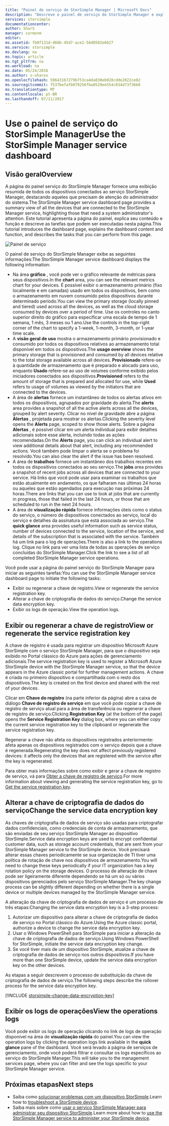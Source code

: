 ```yaml
---
title: "Painel do serviço do StorSimple Manager | Microsoft Docs"
description: "Descreve o painel de serviço do StorSimple Manager e explica como usá-lo para monitorar a integridade de sua solução StorSimple."
services: storsimple
documentationcenter: 
author: SharS
manager: carmonm
editor: 
ms.assetid: fb0f131d-d60b-45d7-ace2-56d0502e6627
ms.service: storsimple
ms.devlang: na
ms.topic: article
ms.tgt_pltfrm: na
ms.workload: na
ms.date: 05/24/2016
ms.author: v-sharos
ms.openlocfilehash: 596431b7279b753ca4da838eb028cdde2022ce02
ms.sourcegitcommit: f537befafb079256fba0529ee554c034d73f36b0
ms.translationtype: MT
ms.contentlocale: pt-BR
ms.lasthandoff: 07/11/2017
---
```

# <a name="use-the-storsimple-manager-service-dashboard"></a><span data-ttu-id="65d1f-103">Use o painel de serviço do StorSimple Manager</span><span class="sxs-lookup"><span data-stu-id="65d1f-103">Use the StorSimple Manager service dashboard</span></span>
## <a name="overview"></a><span data-ttu-id="65d1f-104">Visão geral</span><span class="sxs-lookup"><span data-stu-id="65d1f-104">Overview</span></span>
<span data-ttu-id="65d1f-105">A página do painel serviço do StorSimple Manager fornece uma exibição resumida de todos os dispositivos conectados ao serviço StorSimple Manager, destacando aqueles que precisam de atenção do administrador do sistema.</span><span class="sxs-lookup"><span data-stu-id="65d1f-105">The StorSimple Manager service dashboard page provides a summary view of all the devices that are connected to the StorSimple Manager service, highlighting those that need a system administrator's attention.</span></span> <span data-ttu-id="65d1f-106">Este tutorial apresenta a página do painel, explica seu conteúdo e função e descreve as tarefas que podem ser executadas nesta página.</span><span class="sxs-lookup"><span data-stu-id="65d1f-106">This tutorial introduces the dashboard page, explains the dashboard content and function, and describes the tasks that you can perform from this page.</span></span>

![Painel de serviço](./media/storsimple-service-dashboard/HCS_ServiceDashboard.png)

<span data-ttu-id="65d1f-108">O painel de serviço do StorSimple Manager exibe as seguintes informações:</span><span class="sxs-lookup"><span data-stu-id="65d1f-108">The StorSimple Manager service dashboard displays the following information:</span></span>

* <span data-ttu-id="65d1f-109">Na área **gráfico** , você pode ver o gráfico relevante de métricas para seus dispositivos.</span><span class="sxs-lookup"><span data-stu-id="65d1f-109">In the **chart** area, you can see the relevant metrics chart for your devices.</span></span> <span data-ttu-id="65d1f-110">É possível exibir o armazenamento primário (fixo localmente e em camadas) usado em todos os dispositivos, bem como o armazenamento em nuvem consumido pelos dispositivos durante determinado período.</span><span class="sxs-lookup"><span data-stu-id="65d1f-110">You can view the primary storage (locally pinned and tiered) used across all the devices, as well as the cloud storage consumed by devices over a period of time.</span></span> <span data-ttu-id="65d1f-111">Use os controles no canto superior direito do gráfico para especificar uma escala de tempo de 1 semana, 1 mês, 3 meses ou 1 ano.</span><span class="sxs-lookup"><span data-stu-id="65d1f-111">Use the controls in the top-right corner of the chart to specify a 1-week, 1-month, 3-month, or 1-year time scale.</span></span>
* <span data-ttu-id="65d1f-112">A **visão geral de uso** mostra o armazenamento primário provisionado e consumido por todos os dispositivos relativos ao armazenamento total disponível em todos os dispositivos.</span><span class="sxs-lookup"><span data-stu-id="65d1f-112">The **usage overview** shows the primary storage that is provisioned and consumed by all devices relative to the total storage available across all devices.</span></span> <span data-ttu-id="65d1f-113">**Provisionado** refere-se à quantidade de armazenamento que é preparado e alocado para uso, enquanto **Usado** refere-se ao uso de volumes conforme exibido pelos iniciadores conectados aos dispositivos.</span><span class="sxs-lookup"><span data-stu-id="65d1f-113">**Provisioned** refers to the amount of storage that is prepared and allocated for use, while **Used** refers to usage of volumes as viewed by the initiators that are connected to the devices.</span></span>
* <span data-ttu-id="65d1f-114">A área de **alertas** fornece um instantâneo de todos os alertas ativos em todos os dispositivos, agrupados por gravidade do alerta.</span><span class="sxs-lookup"><span data-stu-id="65d1f-114">The **alerts** area provides a snapshot of all the active alerts across all the devices, grouped by alert severity.</span></span> <span data-ttu-id="65d1f-115">Clicar no nível de gravidade abre a página **Alertas** , projetada para mostrar os alertas.</span><span class="sxs-lookup"><span data-stu-id="65d1f-115">Clicking the severity level opens the **Alerts** page, scoped to show those alerts.</span></span> <span data-ttu-id="65d1f-116">Sobre a página **Alertas** , é possível clicar em um alerta individual para exibir detalhes adicionais sobre esse alerta, incluindo todas as ações recomendadas.</span><span class="sxs-lookup"><span data-stu-id="65d1f-116">On the **Alerts** page, you can click an individual alert to view additional details about that alert, including any recommended actions.</span></span> <span data-ttu-id="65d1f-117">Você também pode limpar o alerta se o problema foi resolvido.</span><span class="sxs-lookup"><span data-stu-id="65d1f-117">You can also clear the alert if the issue has been resolved.</span></span>
* <span data-ttu-id="65d1f-118">A área de **trabalhos** fornece um instantâneo dos trabalhos recentes em todos os dispositivos conectados ao seu serviço.</span><span class="sxs-lookup"><span data-stu-id="65d1f-118">The **jobs** area provides a snapshot of recent jobs across all devices that are connected to your service.</span></span> <span data-ttu-id="65d1f-119">Há links que você pode usar para examinar os trabalhos que estão atualmente em andamento, os que falharam nas últimas 24 horas ou aqueles que estão agendados para execução nas próximas 24 horas.</span><span class="sxs-lookup"><span data-stu-id="65d1f-119">There are links that you can use to look at jobs that are currently in progress, those that failed in the last 24 hours, or those that are scheduled to run in the next 24 hours.</span></span>
* <span data-ttu-id="65d1f-120">A área de **visualização rápida** fornece informações úteis como o status do serviço, o número de dispositivos conectados ao serviço, local do serviço e detalhes da assinatura que está associada ao serviço.</span><span class="sxs-lookup"><span data-stu-id="65d1f-120">The **quick glance** area provides useful information such as service status, number of devices connected to the service, location of the service, and details of the subscription that is associated with the service.</span></span> <span data-ttu-id="65d1f-121">Também há um link para o log de operações.</span><span class="sxs-lookup"><span data-stu-id="65d1f-121">There is also a link to the operations log.</span></span> <span data-ttu-id="65d1f-122">Clique no link para ver uma lista de todas as operações de serviço concluídas do StorSimple Manager.</span><span class="sxs-lookup"><span data-stu-id="65d1f-122">Click the link to see a list of all completed StorSimple Manager service operations.</span></span>

<span data-ttu-id="65d1f-123">Você pode usar a página do painel serviço do StorSimple Manager para iniciar as seguintes tarefas:</span><span class="sxs-lookup"><span data-stu-id="65d1f-123">You can use the StorSimple Manager service dashboard page to initiate the following tasks:</span></span>

* <span data-ttu-id="65d1f-124">Exibir ou regenerar a chave de registro.</span><span class="sxs-lookup"><span data-stu-id="65d1f-124">View or regenerate the service registration key.</span></span>
* <span data-ttu-id="65d1f-125">Alterar a chave de criptografia de dados do serviço.</span><span class="sxs-lookup"><span data-stu-id="65d1f-125">Change the service data encryption key.</span></span>
* <span data-ttu-id="65d1f-126">Exibir os logs de operação.</span><span class="sxs-lookup"><span data-stu-id="65d1f-126">View the operation logs.</span></span>

## <a name="view-or-regenerate-the-service-registration-key"></a><span data-ttu-id="65d1f-127">Exibir ou regenerar a chave de registro</span><span class="sxs-lookup"><span data-stu-id="65d1f-127">View or regenerate the service registration key</span></span>
<span data-ttu-id="65d1f-128">A chave de registro é usada para registrar um dispositivo Microsoft Azure StorSimple com o serviço StorSimple Manager, para que o dispositivo seja exibido no Portal clássico do Azure para ações de gerenciamento adicionais.</span><span class="sxs-lookup"><span data-stu-id="65d1f-128">The service registration key is used to register a Microsoft Azure StorSimple device with the StorSimple Manager service, so that the device appears in the Azure classic portal for further management actions.</span></span> <span data-ttu-id="65d1f-129">A chave é criada no primeiro dispositivo e compartilhada com o resto dos dispositivos.</span><span class="sxs-lookup"><span data-stu-id="65d1f-129">The key is created on the first device and shared with the rest of your devices.</span></span>

<span data-ttu-id="65d1f-130">Clicar em **Chave do registro** (na parte inferior da página) abre a caixa de diálogo **Chave de registro de serviço** em que você pode copiar a chave de registro de serviço atual para a área de transferência ou regenerar a chave de registro de serviço.</span><span class="sxs-lookup"><span data-stu-id="65d1f-130">Clicking **Registration Key** (at the bottom of the page) opens the **Service Registration Key** dialog box, where you can either copy the current service registration key to the clipboard or regenerate the service registration key.</span></span>

<span data-ttu-id="65d1f-131">Regenerar a chave não afeta os dispositivos registrados anteriormente: afeta apenas os dispositivos registrados com o serviço depois que a chave é regenerada.</span><span class="sxs-lookup"><span data-stu-id="65d1f-131">Regenerating the key does not affect previously registered devices: it affects only the devices that are registered with the service after the key is regenerated.</span></span>

<span data-ttu-id="65d1f-132">Para obter mais informações sobre como exibir e gerar a chave de registro de serviço, vá para [Obter a chave de registro de serviço](storsimple-manage-service.md#get-the-service-registration-key).</span><span class="sxs-lookup"><span data-stu-id="65d1f-132">For more information about viewing and generating the service registration key, go to [Get the service registration key](storsimple-manage-service.md#get-the-service-registration-key).</span></span>

## <a name="change-the-service-data-encryption-key"></a><span data-ttu-id="65d1f-133">Alterar a chave de criptografia de dados do serviço</span><span class="sxs-lookup"><span data-stu-id="65d1f-133">Change the service data encryption key</span></span>
<span data-ttu-id="65d1f-134">As chaves de criptografia de dados de serviço são usadas para criptografar dados confidenciais, como credenciais de conta de armazenamento, que são enviadas de seu serviço StorSimple Manager ao dispositivo StorSimple.</span><span class="sxs-lookup"><span data-stu-id="65d1f-134">Service data encryption keys are used to encrypt confidential customer data, such as storage account credentials, that are sent from your StorSimple Manager service to the StorSimple device.</span></span> <span data-ttu-id="65d1f-135">Você precisará alterar essas chaves periodicamente se sua organização de TI tiver uma política de rotação de chave nos dispositivos de armazenamento.</span><span class="sxs-lookup"><span data-stu-id="65d1f-135">You will need to change these keys periodically if your IT organization has a key rotation policy on the storage devices.</span></span> <span data-ttu-id="65d1f-136">O processo de alteração de chave pode ser ligeiramente diferente dependendo se há um só ou vários dispositivos gerenciados pelo serviço StorSimple Manager.</span><span class="sxs-lookup"><span data-stu-id="65d1f-136">The key change process can be slightly different depending on whether there is a single device or multiple devices managed by the StorSimple Manager service.</span></span>

<span data-ttu-id="65d1f-137">A alteração da chave de criptografia de dados de serviço é um processo de três etapas:</span><span class="sxs-lookup"><span data-stu-id="65d1f-137">Changing the service data encryption key is a 3-step process:</span></span>

1. <span data-ttu-id="65d1f-138">Autorizar um dispositivo para alterar a chave de criptografia de dados de serviço no Portal clássico do Azure.</span><span class="sxs-lookup"><span data-stu-id="65d1f-138">Using the Azure classic portal, authorize a device to change the service data encryption key.</span></span>
2. <span data-ttu-id="65d1f-139">Usar o Windows PowerShell para StorSimple para iniciar a alteração da chave de criptografia de dados de serviço.</span><span class="sxs-lookup"><span data-stu-id="65d1f-139">Using Windows PowerShell for StorSimple, initiate the service data encryption key change.</span></span>
3. <span data-ttu-id="65d1f-140">Se você tiver mais de um dispositivo StorSimple, atualize a chave de criptografia de dados de serviço nos outros dispositivos.</span><span class="sxs-lookup"><span data-stu-id="65d1f-140">If you have more than one StorSimple device, update the service data encryption key on the other devices.</span></span>

<span data-ttu-id="65d1f-141">As etapas a seguir descrevem o processo de substituição da chave de criptografia de dados de serviço.</span><span class="sxs-lookup"><span data-stu-id="65d1f-141">The following steps describe the rollover process for the service data encryption key.</span></span>

[!INCLUDE [storsimple-change-data-encryption-key](../../includes/storsimple-change-data-encryption-key.md)]

## <a name="view-the-operations-logs"></a><span data-ttu-id="65d1f-142">Exibir os logs de operações</span><span class="sxs-lookup"><span data-stu-id="65d1f-142">View the operations logs</span></span>
<span data-ttu-id="65d1f-143">Você pode exibir os logs de operação clicando no link de logs de operação disponível na área de **visualização rápida** do painel.</span><span class="sxs-lookup"><span data-stu-id="65d1f-143">You can view the operation logs by clicking the operation logs link available in the **quick glance** pane of the dashboard.</span></span> <span data-ttu-id="65d1f-144">Você será levado à página de serviços de gerenciamento, onde você poderá filtrar e consultar os logs específicos ao serviço do StorSimple Manager.</span><span class="sxs-lookup"><span data-stu-id="65d1f-144">This will take you to the management services page, where you can filter and see the logs specific to your StorSimple Manager service.</span></span>

## <a name="next-steps"></a><span data-ttu-id="65d1f-145">Próximas etapas</span><span class="sxs-lookup"><span data-stu-id="65d1f-145">Next steps</span></span>
* <span data-ttu-id="65d1f-146">Saiba como [solucionar problemas com um dispositivo StorSimple](storsimple-troubleshoot-operational-device.md).</span><span class="sxs-lookup"><span data-stu-id="65d1f-146">Learn how to [troubleshoot a StorSimple device](storsimple-troubleshoot-operational-device.md).</span></span>
* <span data-ttu-id="65d1f-147">Saiba mais sobre como [usar o serviço StorSimple Manager para administrar seu dispositivo StorSimple](storsimple-manager-service-administration.md).</span><span class="sxs-lookup"><span data-stu-id="65d1f-147">Learn more about how to [use the StorSimple Manager service to administer your StorSimple device](storsimple-manager-service-administration.md).</span></span>

